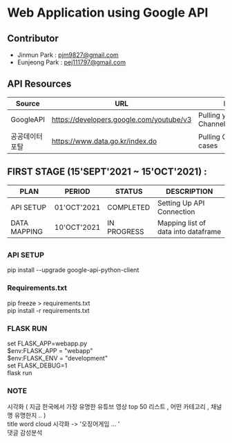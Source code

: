 # Web Application using Google API

## Contributor
* Jinmun Park : pjm9827@gmail.com <br/>
* Eunjeong Park : pej111797@gmail.com

## API Resources
| Source | URL | Description |
| --- | --- | --- |
| GoogleAPI | https://developers.google.com/youtube/v3 | Pulling youtube Channel/Videos/Comments |
| 공공데이터포탈 | https://www.data.go.kr/index.do | Pulling Covid 19/ Accident cases | 

## FIRST STAGE (15'SEPT'2021 ~ 15'OCT'2021) :
| PLAN | PERIOD | STATUS | DESCRIPTION |
| --- | --- | --- | --- |
| API SETUP | 01'OCT'2021 | COMPLETED | Setting Up API Connection |
| DATA MAPPING | 10'OCT'2021 | IN PROGRESS | Mapping list of data into dataframe |

##
### API SETUP
pip install --upgrade google-api-python-client

### Requirements.txt
pip freeze > requirements.txt <br/>
pip install -r requirements.txt 

### FLASK RUN
set FLASK_APP=webapp.py <br/>
$env:FLASK_APP = "webapp" <br/>
$env:FLASK_ENV = "development" <br/>
set FLASK_DEBUG=1 <br/>
flask run <br/>

### NOTE
시각화 ( 지금 한국에서 가장 유명한 유튜브 영상 top 50 리스트 , 어떤 카테고리 , 채널명 유명한지 .. ) <br/>
title word cloud 시각화 -> '오징어게임 ... ' <br/>
댓글 감성분석 <br/>
